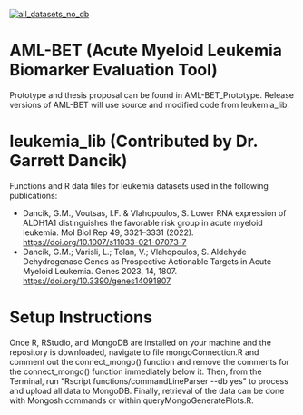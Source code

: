 [![all_datasets_no_db](https://github.com/NateGauvin/AML-BET/actions/workflows/process_upload.yml/badge.svg)](https://github.com/NateGauvin/AML-BET/actions/workflows/process_upload.yml)

# AML-BET (Acute Myeloid Leukemia Biomarker Evaluation Tool)

Prototype and thesis proposal can be found in AML-BET_Prototype.
Release versions of AML-BET will use source and modified code from leukemia_lib.


# leukemia_lib (Contributed by Dr. Garrett Dancik)

Functions and R data files for leukemia datasets used in the following publications:

- Dancik, G.M., Voutsas, I.F. & Vlahopoulos, S. Lower RNA expression of ALDH1A1 distinguishes the favorable risk group in acute myeloid leukemia. Mol Biol Rep 49, 3321–3331 (2022). https://doi.org/10.1007/s11033-021-07073-7 
- Dancik, G.M.; Varisli, L.; Tolan, V.; Vlahopoulos, S. Aldehyde Dehydrogenase Genes as Prospective Actionable Targets in Acute Myeloid Leukemia. Genes 2023, 14, 1807. https://doi.org/10.3390/genes14091807 


# Setup Instructions

Once R, RStudio, and MongoDB are installed on your machine and the repository is downloaded, navigate to file mongoConnection.R and comment out the connect_mongo() function and remove the comments for the connect_mongo() function immediately below it.
Then, from the Terminal, run "Rscript functions/commandLineParser --db yes" to process and upload all data to MongoDB. Finally, retrieval of the data can be done with Mongosh commands or within queryMongoGeneratePlots.R.
